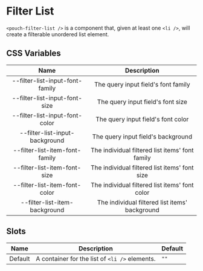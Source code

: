 # Filter List

`<pouch-filter-list />` is a component that, given at least one `<li />`, will create a filterable unordered list element.

## CSS Variables

| Name                            | Description                                     |
| :--:                            | :--:                                            |
| --filter-list-input-font-family | The query input field's font family             |
| --filter-list-input-font-size   | The query input field's font size               |
| --filter-list-input-font-color  | The query input field's font color              |
| --filter-list-input-background  | The query input field's background              |
| --filter-list-item-font-family  | The individual filtered list items' font family |
| --filter-list-item-font-size    | The individual filtered list items' font size   |
| --filter-list-item-font-color   | The individual filtered list items' font color  |
| --filter-list-item-background   | The individual filtered list items' background  |

## Slots

| Name    | Description                                              | Default                   |
| ------- | -------------------------------------------------------- | ------------------------- |
| Default | A container for the list of `<li />` elements. | `""` |